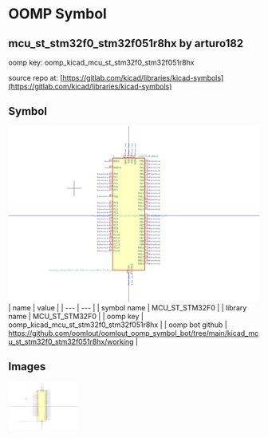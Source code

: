 # OOMP Symbol  
## mcu_st_stm32f0_stm32f051r8hx  by arturo182  
  
oomp key: oomp_kicad_mcu_st_stm32f0_stm32f051r8hx  
  
source repo at: [https://gitlab.com/kicad/libraries/kicad-symbols](https://gitlab.com/kicad/libraries/kicad-symbols)  
## Symbol  
  
[![working.png](working_600.png)](working.png)  
| name | value | 
| --- | --- | 
| symbol name | MCU_ST_STM32F0 | 
| library name | MCU_ST_STM32F0 | 
| oomp key | oomp_kicad_mcu_st_stm32f0_stm32f051r8hx | 
| oomp bot github | https://github.com/oomlout/oomlout_oomp_symbol_bot/tree/main/kicad_mcu_st_stm32f0_stm32f051r8hx/working | 
## Images  
  
[![working.png](working_140.png)](working.png)  
